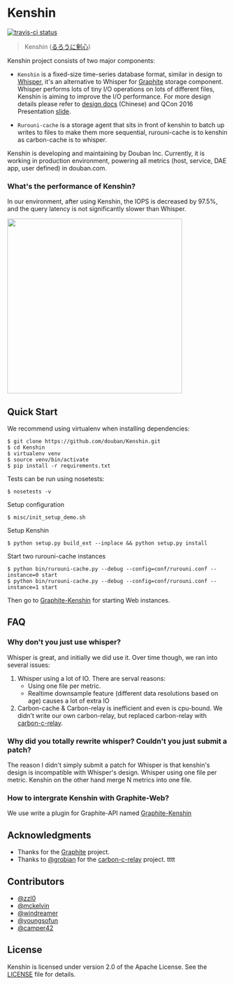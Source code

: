 Kenshin
=============

[![travis-ci status](https://travis-ci.org/douban/Kenshin.svg)](https://travis-ci.org/douban/Kenshin)

> Kenshin ([るろうに剣心](http://zh.wikipedia.org/wiki/%E6%B5%AA%E5%AE%A2%E5%89%91%E5%BF%83))

Kenshin project consists of two major components:

- `Kenshin` is a fixed-size time-series database format, similar in design to [Whisper](https://github.com/graphite-project/whisper), it's an alternative to Whisper for [Graphite](https://github.com/graphite-project) storage component. Whisper performs lots of tiny I/O operations on lots of different files, Kenshin is aiming to improve the I/O performance. For more design details please refer to [design docs](https://github.com/douban/Kenshin/wiki/design) (Chinese) and QCon 2016 Presentation [slide](https://github.com/zzl0/zzl0.github.com/raw/master/files/QCon-Kenshin.pdf).

- `Rurouni-cache` is a storage agent that sits in front of kenshin to batch up writes to files to make them more sequential, rurouni-cache is to kenshin as carbon-cache is to whisper.

Kenshin is developing and maintaining by Douban Inc. Currently, it is working in production environment, powering all metrics (host, service, DAE app, user defined) in douban.com.


### What's the performance of Kenshin?


In our environment, after using Kenshin, the IOPS is decreased by 97.5%, and the query latency is not significantly slower than Whisper.

<img src="/img/kenshin-perf.png" width="400"/>


Quick Start
------------------

We recommend using virtualenv when installing dependencies:

    $ git clone https://github.com/douban/Kenshin.git
    $ cd Kenshin
    $ virtualenv venv
    $ source venv/bin/activate
    $ pip install -r requirements.txt

Tests can be run using nosetests:

    $ nosetests -v

Setup configuration

    $ misc/init_setup_demo.sh

Setup Kenshin

    $ python setup.py build_ext --inplace && python setup.py install

Start two rurouni-cache instances

    $ python bin/rurouni-cache.py --debug --config=conf/rurouni.conf --instance=0 start
    $ python bin/rurouni-cache.py --debug --config=conf/rurouni.conf --instance=1 start

Then go to [Graphite-Kenshin](https://github.com/douban/graphite-kenshin) for starting Web instances.

FAQ
----------


### Why don't you just use whisper?

Whisper is great, and initially we did use it. Over time though, we ran into several issues:

1. Whisper using a lot of IO. There are serval reasons:
    - Using one file per metric.
    - Realtime downsample feature (different data resolutions based on age) causes a lot of extra IO
2. Carbon-cache & Carbon-relay is inefficient and even is cpu-bound. We didn't write our own carbon-relay, but replaced carbon-relay with [carbon-c-relay](https://github.com/grobian/carbon-c-relay).


### Why did you totally rewrite whisper? Couldn't you just submit a patch?

The reason I didn't simply submit a patch for Whisper is that kenshin's design is incompatible with Whisper's design. Whisper using one file per metric. Kenshin on the other hand merge N metrics into one file.

### How to intergrate Kenshin with Graphite-Web?

We use write a plugin for Graphite-API named [Graphite-Kenshin](https://github.com/douban/graphite-kenshin)

Acknowledgments
------------------

- Thanks for the [Graphite](https://github.com/graphite-project) project.
- Thanks to [@grobian](https://github.com/grobian) for the [carbon-c-relay](https://github.com/grobian/carbon-c-relay) project.
tttt


Contributors
---------------

- [@zzl0](https://github.com/zzl0)
- [@mckelvin](https://github.com/mckelvin)
- [@windreamer](https://github.com/windreamer)
- [@youngsofun](https://github.com/youngsofun)
- [@camper42](https://github.com/camper42)

License
-------

Kenshin is licensed under version 2.0 of the Apache License. See the [LICENSE](/LICENSE) file for details.
